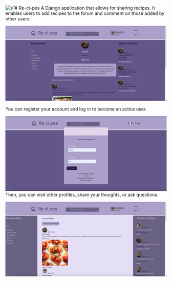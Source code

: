 <img width="1440" alt="s1" src="https://github.com/ssafiejko/Re-ci-pes/assets/100367820/205130e6-796d-40d3-8166-57b6387c2404"># Re-ci-pes
A Django application that allows for sharing recipes. It enables users to add recipes to the forum and comment on those added by other users.

![Screenshot](s1.png)

You can register your account and log in to become an active user.

![Screenshot](s2.png)
Then, you can visit other profiles, share your thoughts, or ask questions.

![Screenshot](s3.png)

